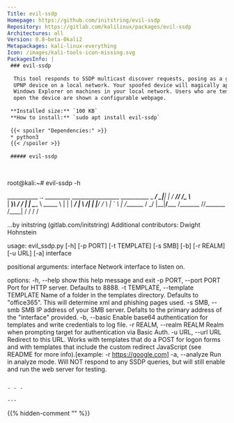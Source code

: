 ```yaml
---
Title: evil-ssdp
Homepage: https://github.com/initstring/evil-ssdp
Repository: https://gitlab.com/kalilinux/packages/evil-ssdp
Architectures: all
Version: 0.8~beta-0kali2
Metapackages: kali-linux-everything 
Icon: /images/kali-tools-icon-missing.svg
PackagesInfo: |
 ### evil-ssdp
 
  This tool responds to SSDP multicast discover requests, posing as a generic
  UPNP device on a local network. Your spoofed device will magically appear in
  Windows Explorer on machines in your local network. Users who are tempted to
  open the device are shown a configurable webpage.
 
 **Installed size:** `100 KB`  
 **How to install:** `sudo apt install evil-ssdp`  
 
 {{< spoiler "Dependencies:" >}}
 * python3
 {{< /spoiler >}}
 
 ##### evil-ssdp
 
 
 ```
 root@kali:~# evil-ssdp -h
 
 ___________     .__.__    _________ _________________ __________
 \_   _____/__  _|__|  |  /   _____//   _____/\______ \\______   \
  |    __)_\  \/ /  |  |  \_____  \ \_____  \  |    |  \|     ___/
  |        \\   /|  |  |__/        \/        \ |    `   \    |
 /_______  / \_/ |__|____/_______  /_______  //_______  /____|
         \/                      \/        \/         \/
 
 ...by initstring (gitlab.com/initstring)
 Additional contributors: Dwight Hohnstein
 
 usage: evil_ssdp.py [-h] [-p PORT] [-t TEMPLATE] [-s SMB] [-b] [-r REALM]
                     [-u URL] [-a]
                     interface
 
 positional arguments:
   interface             Network interface to listen on.
 
 options:
   -h, --help            show this help message and exit
   -p PORT, --port PORT  Port for HTTP server. Defaults to 8888.
   -t TEMPLATE, --template TEMPLATE
                         Name of a folder in the templates directory. Defaults
                         to "office365". This will determine xml and phishing
                         pages used.
   -s SMB, --smb SMB     IP address of your SMB server. Defalts to the primary
                         address of the "interface" provided.
   -b, --basic           Enable base64 authentication for templates and write
                         credentials to log file.
   -r REALM, --realm REALM
                         Realm when prompting target for authentication via
                         Basic Auth.
   -u URL, --url URL     Redirect to this URL. Works with templates that do a
                         POST for logon forms and with templates that include
                         the custom redirect JavaScript (see README for more
                         info).[example: -r https://google.com]
   -a, --analyze         Run in analyze mode. Will NOT respond to any SSDP
                         queries, but will still enable and run the web server
                         for testing.
 ```
 
 - - -
 
---
```

{{% hidden-comment "<!--Do not edit anything above this line-->" %}}
